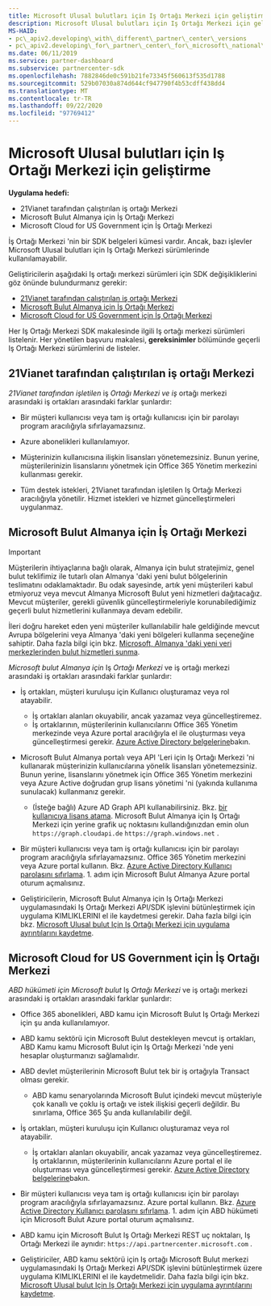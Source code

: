 ```yaml
---
title: Microsoft Ulusal bulutları için Iş Ortağı Merkezi için geliştirme
description: Microsoft Ulusal bulutları için Iş Ortağı Merkezi için geliştirme yaparken iş ortağı Merkezi SDK farkları.
MS-HAID:
- pc\_apiv2.developing\_with\_different\_partner\_center\_versions
- pc\_apiv2.developing\_for\_partner\_center\_for\_microsoft\_national\_cloud
ms.date: 06/11/2019
ms.service: partner-dashboard
ms.subservice: partnercenter-sdk
ms.openlocfilehash: 7882846de0c591b21fe73345f560613f535d1788
ms.sourcegitcommit: 529b07030a874d644cf947790f4b53cdff438dd4
ms.translationtype: MT
ms.contentlocale: tr-TR
ms.lasthandoff: 09/22/2020
ms.locfileid: "97769412"
---
```

# <a name="developing-for-partner-center-for-microsoft-national-clouds"></a>Microsoft Ulusal bulutları için Iş Ortağı Merkezi için geliştirme

**Uygulama hedefi:**

- 21Vianet tarafından çalıştırılan iş ortağı Merkezi
- Microsoft Bulut Almanya için İş Ortağı Merkezi
- Microsoft Cloud for US Government için İş Ortağı Merkezi

İş Ortağı Merkezi 'nin bir SDK belgeleri kümesi vardır. Ancak, bazı işlevler Microsoft Ulusal bulutları için Iş Ortağı Merkezi sürümlerinde kullanılamayabilir.

Geliştiricilerin aşağıdaki Iş ortağı merkezi sürümleri için SDK değişikliklerini göz önünde bulundurmanız gerekir:

- [21Vianet tarafından çalıştırılan iş ortağı Merkezi](#partner-center-operated-by-21vianet)
- [Microsoft Bulut Almanya için İş Ortağı Merkezi](#partner-center-for-microsoft-cloud-germany)
- [Microsoft Cloud for US Government için İş Ortağı Merkezi](#partner-center-for-microsoft-cloud-for-us-government)

Her Iş Ortağı Merkezi SDK makalesinde ilgili Iş ortağı merkezi sürümleri listelenir. Her yönetilen başvuru makalesi, **gereksinimler** bölümünde geçerli Iş Ortağı Merkezi sürümlerini de listeler.

## <a name="partner-center-operated-by-21vianet"></a>21Vianet tarafından çalıştırılan iş ortağı Merkezi

*21Vianet tarafından işletilen* iş *Ortağı Merkezi ve iş* ortağı merkezi arasındaki iş ortakları arasındaki farklar şunlardır:

- Bir müşteri kullanıcısı veya tam iş ortağı kullanıcısı için bir parolayı program aracılığıyla sıfırlayamazsınız.

- Azure abonelikleri kullanılamıyor.

- Müşterinizin kullanıcısına ilişkin lisansları yönetemezsiniz. Bunun yerine, müşterilerinizin lisanslarını yönetmek için Office 365 Yönetim merkezini kullanması gerekir.

- Tüm destek istekleri, 21Vianet tarafından işletilen Iş Ortağı Merkezi aracılığıyla yönetilir. Hizmet istekleri ve hizmet güncelleştirmeleri uygulanmaz.

## <a name="partner-center-for-microsoft-cloud-germany"></a>Microsoft Bulut Almanya için İş Ortağı Merkezi

> [!IMPORTANT]
> Müşterilerin ihtiyaçlarına bağlı olarak, Almanya için bulut stratejimiz, genel bulut teklifimiz ile tutarlı olan Almanya 'daki yeni bulut bölgelerinin teslimatını odaklamaktadır. Bu odak sayesinde, artık yeni müşterileri kabul etmiyoruz veya mevcut Almanya Microsoft Bulut yeni hizmetleri dağıtacağız. Mevcut müşteriler, gerekli güvenlik güncelleştirmeleriyle korunabilediğimiz geçerli bulut hizmetlerini kullanmaya devam edebilir.
>
> İleri doğru hareket eden yeni müşteriler kullanılabilir hale geldiğinde mevcut Avrupa bölgelerini veya Almanya 'daki yeni bölgeleri kullanma seçeneğine sahiptir. Daha fazla bilgi için bkz. [Microsoft, Almanya 'daki yeni veri merkezlerinden bulut hizmetleri sunma](https://news.microsoft.com/europe/2018/08/31/microsoft-to-deliver-cloud-services-from-new-datacentres-in-germany-in-2019-to-meet-evolving-customer-needs/).

*Microsoft bulut Almanya için* Iş *Ortağı Merkezi* ve iş ortağı merkezi arasındaki iş ortakları arasındaki farklar şunlardır:

- İş ortakları, müşteri kuruluşu için Kullanıcı oluşturamaz veya rol atayabilir.
  - İş ortakları alanları okuyabilir, ancak yazamaz veya güncelleştiremez.
  - İş ortaklarının, müşterilerinin kullanıcılarını Office 365 Yönetim merkezinde veya Azure portal aracılığıyla el ile oluşturması veya güncelleştirmesi gerekir. [Azure Active Directory belgelerine](/azure/active-directory/)bakın.

- Microsoft Bulut Almanya portalı veya API 'Leri için Iş Ortağı Merkezi 'ni kullanarak müşterinizin kullanıcılarına yönelik lisansları yönetemezsiniz. Bunun yerine, lisanslarını yönetmek için Office 365 Yönetim merkezini veya Azure Active doğrudan grup lisans yönetimi 'ni (yakında kullanıma sunulacak) kullanmanız gerekir.
  - (İsteğe bağlı) Azure AD Graph API kullanabilirsiniz. Bkz. [bir kullanıcıya lisans atama](/graph/api/user-assignlicense). Microsoft Bulut Almanya için Iş Ortağı Merkezi için yerine grafik uç noktasını kullandığınızdan emin olun `https://graph.cloudapi.de` `https://graph.windows.net` .

- Bir müşteri kullanıcısı veya tam iş ortağı kullanıcısı için bir parolayı program aracılığıyla sıfırlayamazsınız. Office 365 Yönetim merkezini veya Azure portal kullanın. Bkz. [Azure Active Directory Kullanıcı parolasını sıfırlama](/azure/active-directory/fundamentals/active-directory-users-reset-password-azure-portal). 1. adım için Microsoft Bulut Almanya Azure portal oturum açmalısınız.

- Geliştiricilerin, Microsoft Bulut Almanya için Iş Ortağı Merkezi uygulamasındaki Iş Ortağı Merkezi API/SDK işlevini bütünleştirmek için uygulama KIMLIKLERINI el ile kaydetmesi gerekir. Daha fazla bilgi için bkz. [Microsoft Ulusal bulut Için Iş Ortağı Merkezi için uygulama ayrıntılarını kaydetme](create-apps-for-partner-center-for-microsoft-national-clouds.md).

## <a name="partner-center-for-microsoft-cloud-for-us-government"></a>Microsoft Cloud for US Government için İş Ortağı Merkezi

*ABD hükümeti için Microsoft bulut* Iş *Ortağı Merkezi* ve iş ortağı merkezi arasındaki iş ortakları arasındaki farklar şunlardır:

- Office 365 abonelikleri, ABD kamu için Microsoft Bulut Iş Ortağı Merkezi için şu anda kullanılamıyor.

- ABD kamu sektörü için Microsoft Bulut destekleyen mevcut iş ortakları, ABD Kamu kamu Microsoft Bulut için Iş Ortağı Merkezi 'nde yeni hesaplar oluşturmanızı sağlamalıdır.

- ABD devlet müşterilerinin Microsoft Bulut tek bir iş ortağıyla Transact olması gerekir.
  - ABD kamu senaryolarında Microsoft Bulut içindeki mevcut müşteriyle çok kanallı ve çoklu iş ortağı ve istek ilişkisi geçerli değildir. Bu sınırlama, Office 365 Şu anda kullanılabilir değil.

- İş ortakları, müşteri kuruluşu için Kullanıcı oluşturamaz veya rol atayabilir.
  - İş ortakları alanları okuyabilir, ancak yazamaz veya güncelleştiremez. İş ortaklarının, müşterilerinin kullanıcılarını Azure portal el ile oluşturması veya güncelleştirmesi gerekir. [Azure Active Directory belgelerine](/azure/active-directory/)bakın.

- Bir müşteri kullanıcısı veya tam iş ortağı kullanıcısı için bir parolayı program aracılığıyla sıfırlayamazsınız. Azure portal kullanın. Bkz. [Azure Active Directory Kullanıcı parolasını sıfırlama](/azure/active-directory/active-directory-users-reset-password-azure-portal). 1. adım için ABD hükümeti için Microsoft Bulut Azure portal oturum açmalısınız.

- ABD kamu için Microsoft Bulut Iş Ortağı Merkezi REST uç noktaları, Iş Ortağı Merkezi ile aynıdır: `https://api.partnercenter.microsoft.com` .

- Geliştiriciler, ABD kamu sektörü için Iş ortağı Microsoft Bulut merkezi uygulamasındaki Iş Ortağı Merkezi API/SDK işlevini bütünleştirmek üzere uygulama KIMLIKLERINI el ile kaydetmelidir. Daha fazla bilgi için bkz. [Microsoft Ulusal bulut Için Iş Ortağı Merkezi için uygulama ayrıntılarını kaydetme](create-apps-for-partner-center-for-microsoft-national-clouds.md).
